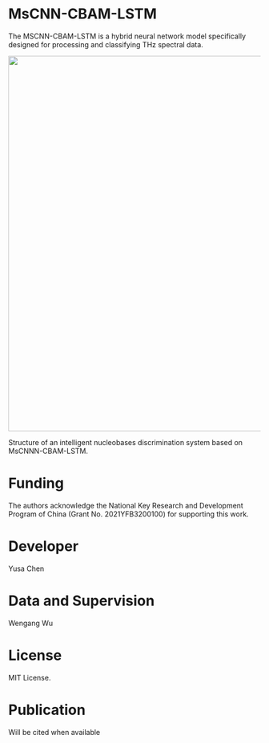 # MsCNN-CBAM-LSTM
The MSCNN-CBAM-LSTM is a hybrid neural network model specifically designed for processing and classifying THz spectral data. 




<p align="center">
  <img width="750" src="MsCNN-CBAM-LSTM model/img/TSMC-Net.png">
</p>

Structure of an intelligent nucleobases discrimination system based on MsCNNN-CBAM-LSTM.

# Funding

The authors acknowledge the National Key Research and Development Program of China (Grant No. 2021YFB3200100) for supporting this work.

# Developer

Yusa Chen

# Data and Supervision

Wengang Wu


# License

MIT License.

# Publication
Will be cited when available
